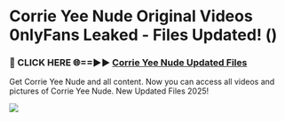 # Corrie Yee Nude Original Videos 0nlyFans Leaked - Files Updated! ()

<h3>🔴 CLICK HERE 🌐==►► <a href="https://tinyurl.com/2p9ay9w9" rel="nofollow">Corrie Yee Nude Updated Files</a></h3>

Get Corrie Yee Nude and all content. Now you can access all videos and pictures of Corrie Yee Nude. New Updated Files 2025!

[![](https://i.imgur.com/KQgVmj3.gif)](https://tinyurl.com/2p9ay9w9)
